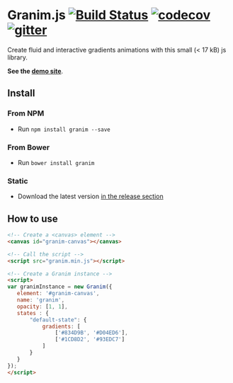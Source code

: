 # Granim.js [![Build Status](https://travis-ci.org/sarcadass/granim.js.svg?branch=master)](https://travis-ci.org/sarcadass/granim.js) [![codecov](https://codecov.io/gh/sarcadass/granim.js/branch/master/graph/badge.svg)](https://codecov.io/gh/sarcadass/granim.js) [![gitter](https://badges.gitter.im/sarcadass/granim.png)](https://gitter.im/Granim-js/Lobby?utm_source=share-link&utm_medium=link&utm_campaign=share-link)

Create fluid and interactive gradients animations with this small (< 17 kB) js library.

**See the [demo site](http://sarcadass.github.io/granim.js)**.

## Install

### From NPM

* Run `npm install granim --save`

### From Bower

* Run `bower install granim`

### Static

* Download the latest version [in the release section](https://github.com/sarcadass/granim.js/releases)

## How to use
```html
<!-- Create a <canvas> element -->
<canvas id="granim-canvas"></canvas>

<!-- Call the script -->
<script src="granim.min.js"></script>

<!-- Create a Granim instance -->
<script>
var granimInstance = new Granim({
   element: '#granim-canvas',
   name: 'granim',
   opacity: [1, 1],
   states : {
       "default-state": {
           gradients: [
               ['#834D9B', '#D04ED6'],
               ['#1CD8D2', '#93EDC7']
           ]
       }
   }
});
</script>
```

